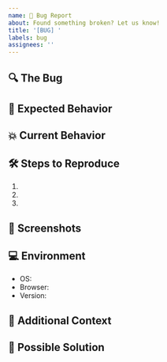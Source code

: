 ```yaml
---
name: 🐛 Bug Report
about: Found something broken? Let us know!
title: '[BUG] '
labels: bug
assignees: ''
---
```


## 🔍 The Bug
<!-- What's not working? Be specific -->

## 🚀 Expected Behavior
<!-- What should happen? -->

## 💥 Current Behavior
<!-- What's happening instead? -->

## 🛠️ Steps to Reproduce
1. 
2. 
3. 

## 📸 Screenshots
<!-- If applicable, add screenshots -->

## 💻 Environment
- OS: 
- Browser:
- Version:

## 📝 Additional Context
<!-- Any other details? -->

## 🤝 Possible Solution
<!-- Have ideas how to fix it? --> 